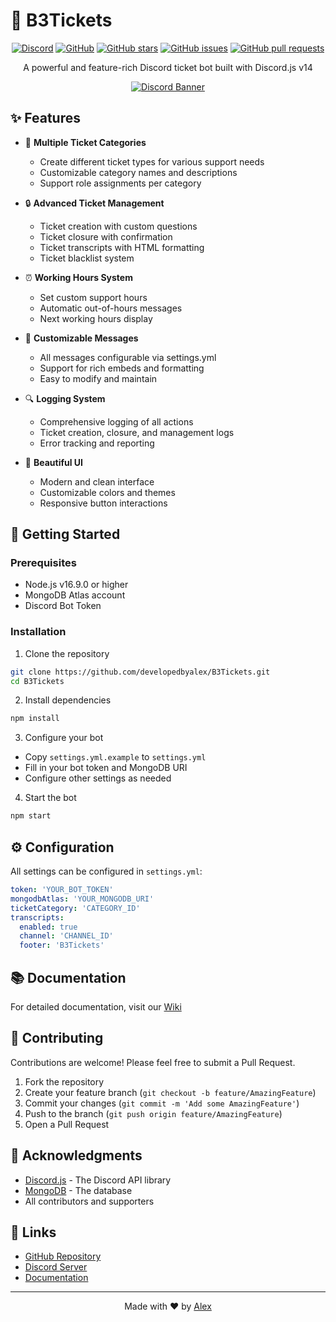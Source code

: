 # 🎫 B3Tickets

<div align="center">

[![Discord](https://img.shields.io/discord/1234567890?color=7289da&label=Discord&logo=discord&logoColor=white)](https://discord.byalex.gg/)
[![GitHub](https://img.shields.io/github/license/developedbyalex/B3Tickets?color=7289da&label=License&logo=github&logoColor=white)](https://github.com/developedbyalex/B3Tickets/blob/main/LICENSE)
[![GitHub stars](https://img.shields.io/github/stars/developedbyalex/B3Tickets?color=7289da&label=Stars&logo=github&logoColor=white)](https://github.com/developedbyalex/B3Tickets/stargazers)
[![GitHub issues](https://img.shields.io/github/issues/developedbyalex/B3Tickets?color=7289da&label=Issues&logo=github&logoColor=white)](https://github.com/developedbyalex/B3Tickets/issues)
[![GitHub pull requests](https://img.shields.io/github/issues-pr/developedbyalex/B3Tickets?color=7289da&label=Pull%20Requests&logo=github&logoColor=white)](https://github.com/developedbyalex/B3Tickets/pulls)

A powerful and feature-rich Discord ticket bot built with Discord.js v14

[![Discord Banner](https://img.shields.io/discord/1225531121815781376?color=7289da&label=Join%20Discord&logo=discord&logoColor=white&style=for-the-badge)](https://discord.byalex.gg/)

</div>

## ✨ Features

- 🎫 **Multiple Ticket Categories**
  - Create different ticket types for various support needs
  - Customizable category names and descriptions
  - Support role assignments per category

- 🔒 **Advanced Ticket Management**
  - Ticket creation with custom questions
  - Ticket closure with confirmation
  - Ticket transcripts with HTML formatting
  - Ticket blacklist system

- ⏰ **Working Hours System**
  - Set custom support hours
  - Automatic out-of-hours messages
  - Next working hours display

- 📝 **Customizable Messages**
  - All messages configurable via settings.yml
  - Support for rich embeds and formatting
  - Easy to modify and maintain

- 🔍 **Logging System**
  - Comprehensive logging of all actions
  - Ticket creation, closure, and management logs
  - Error tracking and reporting

- 🎨 **Beautiful UI**
  - Modern and clean interface
  - Customizable colors and themes
  - Responsive button interactions

## 🚀 Getting Started

### Prerequisites

- Node.js v16.9.0 or higher
- MongoDB Atlas account
- Discord Bot Token

### Installation

1. Clone the repository
```bash
git clone https://github.com/developedbyalex/B3Tickets.git
cd B3Tickets
```

2. Install dependencies
```bash
npm install
```

3. Configure your bot
- Copy `settings.yml.example` to `settings.yml`
- Fill in your bot token and MongoDB URI
- Configure other settings as needed

4. Start the bot
```bash
npm start
```

## ⚙️ Configuration

All settings can be configured in `settings.yml`:

```yaml
token: 'YOUR_BOT_TOKEN'
mongodbAtlas: 'YOUR_MONGODB_URI'
ticketCategory: 'CATEGORY_ID'
transcripts:
  enabled: true
  channel: 'CHANNEL_ID'
  footer: 'B3Tickets'
```

## 📚 Documentation

For detailed documentation, visit our [Wiki](https://github.com/developedbyalex/B3Tickets/wiki)

## 🤝 Contributing

Contributions are welcome! Please feel free to submit a Pull Request.

1. Fork the repository
2. Create your feature branch (`git checkout -b feature/AmazingFeature`)
3. Commit your changes (`git commit -m 'Add some AmazingFeature'`)
4. Push to the branch (`git push origin feature/AmazingFeature`)
5. Open a Pull Request

## 🙏 Acknowledgments

- [Discord.js](https://discord.js.org/) - The Discord API library
- [MongoDB](https://www.mongodb.com/) - The database
- All contributors and supporters

## 🔗 Links

- [GitHub Repository](https://github.com/developedbyalex/B3Tickets)
- [Discord Server](https://discord.byalex.gg/)
- [Documentation](https://github.com/developedbyalex/B3Tickets/wiki)

---

<div align="center">
Made with ❤️ by <a href="https://github.com/developedbyalex">Alex</a>
</div> 
